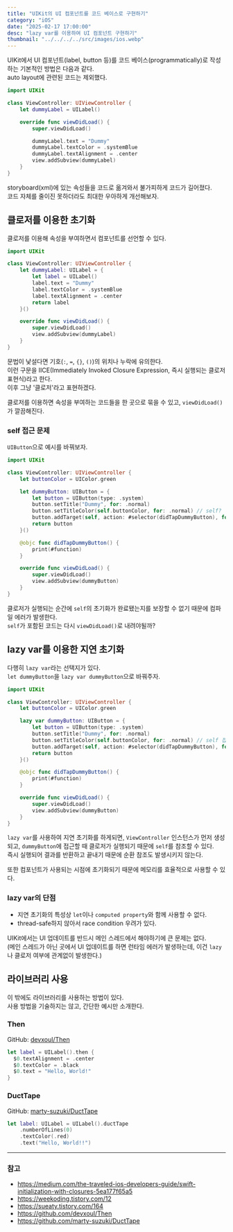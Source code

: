 ```yaml
---
title: "UIKit의 UI 컴포넌트를 코드 베이스로 구현하기"
category: "iOS"
date: "2025-02-17 17:00:00"
desc: "lazy var를 이용하여 UI 컴포넌트 구현하기"
thumbnail: "../../../../src/images/ios.webp"
---
```


UIKit에서 UI 컴포넌트(label, button 등)를 코드 베이스(programmatically)로 작성하는 기본적인 방법은 다음과 같다.<br>
auto layout에 관련된 코드는 제외했다.

```swift
import UIKit

class ViewController: UIViewController {
    let dummyLabel = UILabel()

    override func viewDidLoad() {
        super.viewDidLoad()

        dummyLabel.text = "Dummy"
        dummyLabel.textColor = .systemBlue
        dummyLabel.textAlignment = .center
        view.addSubview(dummyLabel)
    }
}
```

storyboard(xml)에 있는 속성들을 코드로 옮겨와서 불가피하게 코드가 길어졌다.<br>
코드 자체를 줄이진 못하더라도 최대한 우아하게 개선해보자.

## 클로저를 이용한 초기화

클로저를 이용해 속성을 부여하면서 컴포넌트를 선언할 수 있다.

```swift
import UIKit

class ViewController: UIViewController {
    let dummyLabel: UILabel = {
        let label = UILabel()
        label.text = "Dummy"
        label.textColor = .systemBlue
        label.textAlignment = .center
        return label
    }()

    override func viewDidLoad() {
        super.viewDidLoad()
        view.addSubview(dummyLabel)
    }
}
```

문법이 낯설다면 기호(`:`, `=`, `{}`, `()`)의 위치나 누락에 유의한다.<br>
이런 구문을 IICE(Immediately Invoked Closure Expression, 즉시 실행되는 클로저 표현식)라고 한다.<br>
이후 그냥 '클로저'라고 표현하겠다.

클로저를 이용하면 속성을 부여하는 코드들을 한 곳으로 묶을 수 있고, `viewDidLoad()`가 깔끔해진다.

### self 접근 문제

`UIButton`으로 예시를 바꿔보자.

```swift
import UIKit

class ViewController: UIViewController {
    let buttonColor = UIColor.green

    let dummyButton: UIButton = {
        let button = UIButton(type: .system)
        button.setTitle("Dummy", for: .normal)
        button.setTitleColor(self.buttonColor, for: .normal) // self?
        button.addTarget(self, action: #selector(didTapDummyButton), for: .touchUpInside) // self?
        return button
    }()

    @objc func didTapDummyButton() {
        print(#function)
    }

    override func viewDidLoad() {
        super.viewDidLoad()
        view.addSubview(dummyButton)
    }
}
```

클로저가 실행되는 순간에 `self`의 초기화가 완료됐는지를 보장할 수 없기 때문에 컴파일 에러가 발생한다.<br>
`self`가 포함된 코드는 다시 `viewDidLoad()`로 내려야될까?

## lazy var를 이용한 지연 초기화

다행히 `lazy var`라는 선택지가 있다.<br>
`let dummyButton`을 `lazy var dummyButton`으로 바꿔주자.

```swift
import UIKit

class ViewController: UIViewController {
    let buttonColor = UIColor.green

    lazy var dummyButton: UIButton = {
        let button = UIButton(type: .system)
        button.setTitle("Dummy", for: .normal)
        button.setTitleColor(self.buttonColor, for: .normal) // self 접근 ok
        button.addTarget(self, action: #selector(didTapDummyButton), for: .touchUpInside) // self 접근 ok
        return button
    }()

    @objc func didTapDummyButton() {
        print(#function)
    }

    override func viewDidLoad() {
        super.viewDidLoad()
        view.addSubview(dummyButton)
    }
}
```

`lazy var`를 사용하여 지연 초기화를 하게되면, `ViewController` 인스턴스가 먼저 생성되고, `dummyButton`에 접근할 때 클로저가 실행되기 때문에 `self`를 참조할 수 있다.<br>
즉시 실행되어 결과를 반환하고 끝내기 때문에 순환 참조도 발생시키지 않는다.

또한 컴포넌트가 사용되는 시점에 초기화되기 때문에 메모리를 효율적으로 사용할 수 있다.

### lazy var의 단점

- 지연 초기화의 특성상 `let`이나 `computed property`와 함께 사용할 수 없다.
- thread-safe하지 않아서 race condition 우려가 있다.

UIKit에서는 UI 업데이트를 반드시 메인 스레드에서 해야하기에 큰 문제는 없다.<br>
(메인 스레드가 아닌 곳에서 UI 업데이트를 하면 런타임 에러가 발생하는데, 이건 `lazy`나 클로저 여부에 관계없이 발생한다.)

## 라이브러리 사용

이 밖에도 라이브러리를 사용하는 방법이 있다.<br>
사용 방법을 기술하지는 않고, 간단한 예시만 소개한다.

### Then

GitHub: [devxoul/Then](https://github.com/devxoul/Then)

```swift
let label = UILabel().then {
  $0.textAlignment = .center
  $0.textColor = .black
  $0.text = "Hello, World!"
}
```

### DuctTape

GitHub: [marty-suzuki/DuctTape](https://github.com/marty-suzuki/DuctTape)

```swift
let label: UILabel = UILabel().ductTape
    .numberOfLines(0)
    .textColor(.red)
    .text("Hello, World!!")
```

---

### 참고

- https://medium.com/the-traveled-ios-developers-guide/swift-initialization-with-closures-5ea177f65a5
- https://weekoding.tistory.com/12
- https://sueaty.tistory.com/164
- https://github.com/devxoul/Then
- https://github.com/marty-suzuki/DuctTape
